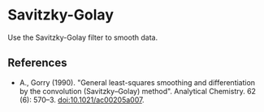 # Savitzky-Golay 

Use the Savitzky-Golay filter to smooth data.

## References

- A., Gorry (1990). "General least-squares smoothing and differentiation by the convolution (Savitzky–Golay) method". Analytical Chemistry. 62 (6): 570–3. [doi:10.1021/ac00205a007](https://doi.org/10.1021%2Fac00205a007).